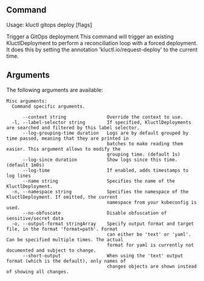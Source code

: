 <!-- This comment is uncommented when auto-synced to www-kluctl.io

---
title: "gitops deploy"
linkTitle: "gitops deploy"
weight: 10
description: >
    webui command
---
-->

## Command
<!-- BEGIN SECTION "gitops deploy" "Usage" false -->
Usage: kluctl gitops deploy [flags]

Trigger a GitOps deployment
This command will trigger an existing KluctlDeployment to perform a reconciliation loop with a forced deployment. It does this by setting the annotation 'kluctl.io/request-deploy' to the current time.

<!-- END SECTION -->

## Arguments

The following arguments are available:
<!-- BEGIN SECTION "gitops deploy" "Misc arguments" true -->
```
Misc arguments:
  Command specific arguments.

      --context string               Override the context to use.
  -l, --label-selector string        If specified, KluctlDeployments are searched and filtered by this label selector.
      --log-grouping-time duration   Logs are by default grouped by time passed, meaning that they are printed in
                                     batches to make reading them easier. This argument allows to modify the
                                     grouping time. (default 1s)
      --log-since duration           Show logs since this time. (default 1m0s)
      --log-time                     If enabled, adds timestamps to log lines
      --name string                  Specifies the name of the KluctlDeployment.
  -n, --namespace string             Specifies the namespace of the KluctlDeployment. If omitted, the current
                                     namespace from your kubeconfig is used.
      --no-obfuscate                 Disable obfuscation of sensitive/secret data
  -o, --output-format stringArray    Specify output format and target file, in the format 'format=path'. Format
                                     can either be 'text' or 'yaml'. Can be specified multiple times. The actual
                                     format for yaml is currently not documented and subject to change.
      --short-output                 When using the 'text' output format (which is the default), only names of
                                     changes objects are shown instead of showing all changes.

```
<!-- END SECTION -->
